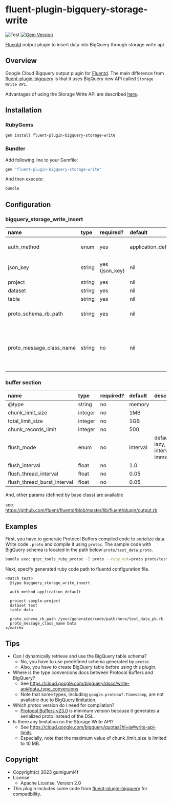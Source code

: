 # fluent-plugin-bigquery-storage-write

![Test](https://github.com/gumigumi4f/fluent-plugin-bigquery-storage-write/workflows/Test/badge.svg)
[![Gem Version](https://badge.fury.io/rb/fluent-plugin-bigquery-storage-write.svg)](http://badge.fury.io/rb/fluent-plugin-bigquery-storage-write)

[Fluentd](https://fluentd.org/) output plugin to insert data into BigQuery through storage write api.

## Overview

Google Cloud Bigquery output plugin for [Fluentd](https://fluentd.org/).
The main difference from [fluent-plugin-bigquery](https://github.com/fluent-plugins-nursery/fluent-plugin-bigquery) is that it uses BigQuery new API called `Storage Write API`.

Advantages of using the Storage Write API are described [here](https://cloud.google.com/bigquery/docs/write-api#advantages).

## Installation

### RubyGems

```sh
gem install fluent-plugin-bigquery-storage-write
```

### Bundler

Add following line to your Gemfile:

```ruby
gem "fluent-plugin-bigquery-storage-write"
```

And then execute:

```sh
bundle
```

## Configuration

### bigquery_storage_write_insert

| name                       | type   | required?      | default             | description                                                                                                  |
|:---------------------------|:-------|:---------------|:--------------------|:-------------------------------------------------------------------------------------------------------------|
| auth_method                | enum   | yes            | application_default | `json_key` or `compute_engine` or `application_default`                                                      |
| json_key                   | string | yes (json_key) | nil                 | GCP JSON Key file path or JSON Key string                                                                    |
| project                    | string | yes            | nil                 |                                                                                                              |
| dataset                    | string | yes            | nil                 |                                                                                                              |
| table                      | string | yes            | nil                 |                                                                                                              |
| proto_schema_rb_path       | string | yes            | nil                 | Generated Protocol Buffers schema .rb file path.                                                             |
| proto_message_class_name   | string | no             | nil                 | Class name of Protocol Buffers message. If not specified, table value that converted to pascal case is used. |

### buffer section

| name                        | type    | required? | default  | description                        |
|:----------------------------|:--------|:----------|:---------|:-----------------------------------|
| @type                       | string  | no        | memory   |                                    |
| chunk_limit_size            | integer | no        | 1MB      |                                    |
| total_limit_size            | integer | no        | 1GB      |                                    |
| chunk_records_limit         | integer | no        | 500      |                                    |
| flush_mode                  | enum    | no        | interval | default, lazy, interval, immediate |
| flush_interval              | float   | no        | 1.0      |                                    |
| flush_thread_interval       | float   | no        | 0.05     |                                    |
| flush_thread_burst_interval | float   | no        | 0.05     |                                    |

And, other params (defined by base class) are available

see. https://github.com/fluent/fluentd/blob/master/lib/fluent/plugin/output.rb

## Examples

First, you have to generate Protocol Buffers compiled code to serialize data.
Write code `.proto` and compile it using `protoc`.
The sample code with BigQuery schema is located in the path below `proto/test_data.proto`.

```sh
bundle exec grpc_tools_ruby_protoc -I proto --ruby_out=proto proto/test_data.proto
```

Next, specify generated ruby code path to fluentd configuration file.

```
<match test>
  @type bigquery_storage_write_insert

  auth_method application_default

  project sample-project
  dataset test
  table data

  proto_schema_rb_path /your/generated/code/path/here/test_data_pb.rb
  proto_message_class_name Data
</match>
```

## Tips

- Can I dynamically retrieve and use the BigQuery table schema?
  - No, you have to use predefined schema generated by `protoc`.
  - Also, you have to create BigQuery table before using this plugin.
- Where is the type conversions docs between Protocol Buffers and BigQuery?
  - See https://cloud.google.com/bigquery/docs/write-api#data_type_conversions
  - Note that some types, including `google.protobuf.Timestamp`, are not available due to [BigQuery limitation](https://github.com/googleapis/python-bigquery-storage/issues/257).
- Which protoc version do I need for compilation?
  - [Protocol Buffers v23.0](https://github.com/protocolbuffers/protobuf/releases/tag/v23.0) is minimum version because it generates a serialized proto instead of the DSL.
- Is there any limitation on the Storage Write API?
  - See https://cloud.google.com/bigquery/quotas?hl=ja#write-api-limits
  - Especially, note that the maximum value of chunk_limit_size is limited to 10 MB.

## Copyright

* Copyright(c) 2023 gumigumi4f
* License
  * Apache License, Version 2.0
* This plugin includes some code from [fluent-plugin-bigquery](https://github.com/fluent-plugins-nursery/fluent-plugin-bigquery) for compatibility.

